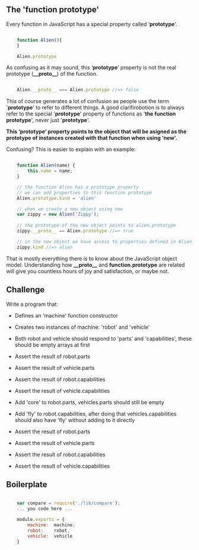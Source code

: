 The 'function prototype'
------------------------

Every function in JavaScript has a special property called ‘__prototype__’.

```js

	function Alien(){
	}

	Alien.prototype

```

As confusing as it may sound, this ‘__prototype__’ property is not the real prototype (__\_\_proto\_\___) of the function. 

```js

	Alien.__proto__ === Alien.prototype //=> false

```

This of course generates a lot of confusion as people use the term '__prototype__' to refer to different things. 
A good clarifirobotion is to always refer to the special '__prototype__' property of functions as '__the function prototype__', never just '__prototype__'.

**This ‘__prototype__’ property points to the object that will be asigned as the prototype of instances created with that function when using '__new__'.**

Confusing? This is easier to explain with an example:

```js

	function Alien(name) {
		this.name = name;
	}

	// the function Alien has a prototype property
	// we can add properties to this function prototype
	Alien.prototype.kind = 'alien'

	// when we create a new object using new
	var zippy = new Alien('Zippy');
	
	// the prototype of the new object points to alien.prototype
	zippy.__proto__ == Alien.prototype //=> true

	// in the new object we have access to properties defined in Alien.prototype
	zippy.kind //=> alien

```

That is mostly everything there is to know about the JavaScript object model. Understanding how __\_\_proto\_\___ and __function.prototype__ are related will give you countless hours of joy and satisfaction, or maybe not.

Challenge
---------

Write a program that:
- Defines an 'machine' function constructor
- Creates two instances of machine: 'robot' and 'vehicle'
- Both robot and vehicle should respond to 'parts' and 'capabilities', these should be empty arrays at first

- Assert the result of robot.parts
- Assert the result of vehicle.parts
- Assert the result of robot.capabilities
- Assert the result of vehicle.capabilities

- Add 'core' to robot.parts, vehicles.parts should still be empty
- Add 'fly' to robot.capabilities, after doing that vehicles.capabilities should also have 'fly' without adding to it directly

- Assert the result of robot.parts
- Assert the result of vehicle.parts
- Assert the result of robot.capabilities
- Assert the result of vehicle.capabilities

Boilerplate
-----------
```js

	var compare = require('./lib/compare');
	... you code here ...

	module.exports = {
		machine:  machine,
		robot:    robot,
		vehicle:  vehicle
	}

```


